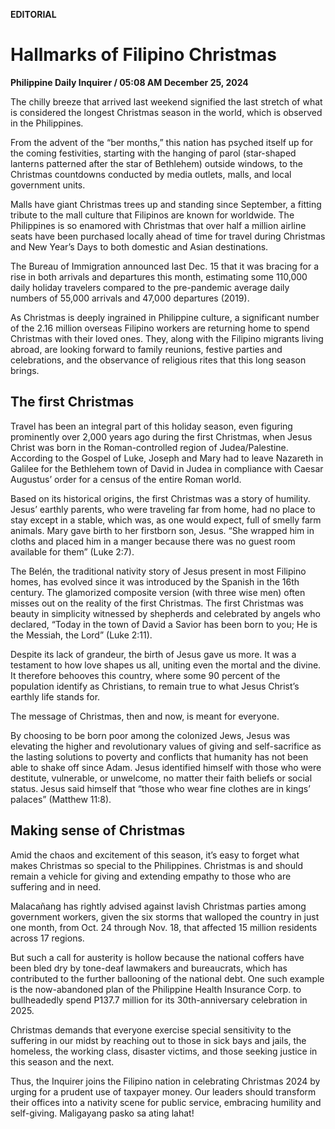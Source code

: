 **EDITORIAL**

# Hallmarks of Filipino Christmas

****Philippine Daily Inquirer / 05:08 AM December 25, 2024****

The chilly breeze that arrived last weekend signified the last stretch of what is considered the longest Christmas season in the world, which is observed in the Philippines.

From the advent of the “ber months,” this nation has psyched itself up for the coming festivities, starting with the hanging of parol (star-shaped lanterns patterned after the star of Bethlehem) outside windows, to the Christmas countdowns conducted by media outlets, malls, and local government units.

Malls have giant Christmas trees up and standing since September, a fitting tribute to the mall culture that Filipinos are known for worldwide. The Philippines is so enamored with Christmas that over half a million airline seats have been purchased locally ahead of time for travel during Christmas and New Year’s Days to both domestic and Asian destinations.

The Bureau of Immigration announced last Dec. 15 that it was bracing for a rise in both arrivals and departures this month, estimating some 110,000 daily holiday travelers compared to the pre-pandemic average daily numbers of 55,000 arrivals and 47,000 departures (2019).

As Christmas is deeply ingrained in Philippine culture, a significant number of the 2.16 million overseas Filipino workers are returning home to spend Christmas with their loved ones. They, along with the Filipino migrants living abroad, are looking forward to family reunions, festive parties and celebrations, and the observance of religious rites that this long season brings.

## The first Christmas

Travel has been an integral part of this holiday season, even figuring prominently over 2,000 years ago during the first Christmas, when Jesus Christ was born in the Roman-controlled region of Judea/Palestine. According to the Gospel of Luke, Joseph and Mary had to leave Nazareth in Galilee for the Bethlehem town of David in Judea in compliance with Caesar Augustus’ order for a census of the entire Roman world.

Based on its historical origins, the first Christmas was a story of humility. Jesus’ earthly parents, who were traveling far from home, had no place to stay except in a stable, which was, as one would expect, full of smelly farm animals. Mary gave birth to her firstborn son, Jesus. “She wrapped him in cloths and placed him in a manger because there was no guest room available for them” (Luke 2:7).

The Belén, the traditional nativity story of Jesus present in most Filipino homes, has evolved since it was introduced by the Spanish in the 16th century. The glamorized composite version (with three wise men) often misses out on the reality of the first Christmas. The first Christmas was beauty in simplicity witnessed by shepherds and celebrated by angels who declared, “Today in the town of David a Savior has been born to you; He is the Messiah, the Lord” (Luke 2:11).

Despite its lack of grandeur, the birth of Jesus gave us more. It was a testament to how love shapes us all, uniting even the mortal and the divine. It therefore behooves this country, where some 90 percent of the population identify as Christians, to remain true to what Jesus Christ’s earthly life stands for.

The message of Christmas, then and now, is meant for everyone.

By choosing to be born poor among the colonized Jews, Jesus was elevating the higher and revolutionary values of giving and self-sacrifice as the lasting solutions to poverty and conflicts that humanity has not been able to shake off since Adam. Jesus identified himself with those who were destitute, vulnerable, or unwelcome, no matter their faith beliefs or social status. Jesus said himself that “those who wear fine clothes are in kings’ palaces” (Matthew 11:8).

## Making sense of Christmas

Amid the chaos and excitement of this season, it’s easy to forget what makes Christmas so special to the Philippines. Christmas is and should remain a vehicle for giving and extending empathy to those who are suffering and in need.

Malacañang has rightly advised against lavish Christmas parties among government workers, given the six storms that walloped the country in just one month, from Oct. 24 through Nov. 18, that affected 15 million residents across 17 regions.

But such a call for austerity is hollow because the national coffers have been bled dry by tone-deaf lawmakers and bureaucrats, which has contributed to the further ballooning of the national debt. One such example is the now-abandoned plan of the Philippine Health Insurance Corp. to bullheadedly spend P137.7 million for its 30th-anniversary celebration in 2025.

Christmas demands that everyone exercise special sensitivity to the suffering in our midst by reaching out to those in sick bays and jails, the homeless, the working class, disaster victims, and those seeking justice in this season and the next.

Thus, the Inquirer joins the Filipino nation in celebrating Christmas 2024 by urging for a prudent use of taxpayer money. Our leaders should transform their offices into a nativity scene for public service, embracing humility and self-giving. Maligayang pasko sa ating lahat!